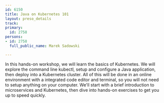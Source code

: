 ```yaml
---
id: 6150
title: Java on Kubernetes 101
layout: preso_details
track:
primary:
  id: 2758
persons:
- id: 2758
  full_public_name: Marek Sadowski

---
```

In this hands-on workshop, we will learn the basics of Kubernetes. We will explore the command line kubectl, setup and configure a Java application, then deploy into a Kubernetes cluster. All of this will be done in an online environment with a integrated code editor and terminal, so you will not need to setup anything on your computer. We'll start with a brief introduction to microservices and Kubernetes, then dive into hands-on exercises to get you up to speed quickly.
